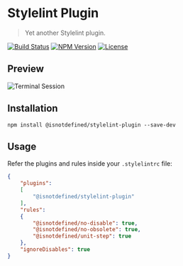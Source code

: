 Stylelint Plugin
================

> Yet another Stylelint plugin.

[![Build Status](https://img.shields.io/github/actions/workflow/status/isnotdefinedcom/stylelint-plugin/ci.yml.svg?branch=master)](https://github.com/isnotdefinedcom/stylelint-plugin/actions?query=workflow:ci)
[![NPM Version](https://img.shields.io/npm/v/@isnotdefined/stylelint-plugin.svg)](https://npmjs.com/package/@isnotdefined/stylelint-plugin)
[![License](https://img.shields.io/npm/l/@isnotdefined/stylelint-plugin.svg)](https://npmjs.com/package/@isnotdefined/stylelint-plugin)


Preview
-------

![Terminal Session](https://raw.githubusercontent.com/isnotdefinedcom/stylelint-plugin/master/.github/terminal-session.svg?sanitize=true)


Installation
------------

```
npm install @isnotdefined/stylelint-plugin --save-dev
```


Usage
-----

Refer the plugins and rules inside your `.stylelintrc` file:

```json
{
	"plugins":
	[
		"@isnotdefined/stylelint-plugin"
	],
	"rules":
	{
		"@isnotdefined/no-disable": true,
		"@isnotdefined/no-obsolete": true,
		"@isnotdefined/unit-step": true
	},
	"ignoreDisables": true
}
```

